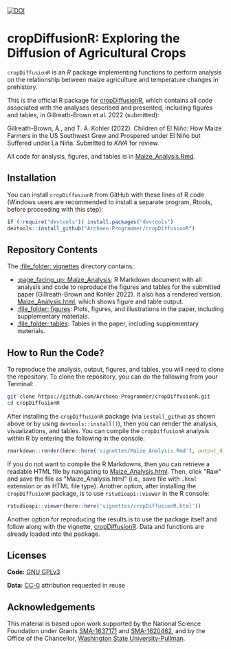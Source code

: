 [![DOI](https://zenodo.org/badge/533072698.svg)](https://zenodo.org/badge/latestdoi/533072698)

# cropDiffusionR: Exploring the Diffusion of Agricultural Crops

`cropDiffusionR` is an *R* package implementing functions to perform
analysis on the relationship between maize agriculture and temperature changes in prehistory.

This is the official R package for [cropDiffusionR](https://github.com/Archaeo-Programmer/cropDiffusionR), 
which contains all code associated with the analyses described and presented, including figures and tables, in Gillreath-Brown et al. 2022 (submitted): 

Gillreath-Brown, A., and T. A. Kohler (2022). Children of El Niño: How Maize Farmers in the US Southwest Grew and Prospered under El Niño but Suffered under La Niña. Submitted to *KIVA* for review.
    
All code for analysis, figures, and tables is in [Maize_Analysis.Rmd](vignettes/Maize_Analysis.Rmd).

## Installation

You can install `cropDiffusionR` from GitHub with these lines of R code (Windows users are recommended to install a separate program, Rtools, before proceeding with this step):

``` r
if (!require("devtools")) install.packages("devtools")
devtools::install_github("Archaeo-Programmer/cropDiffusionR")
```

## Repository Contents

The [:file\_folder: vignettes](vignettes) directory contains:

  - [:page\_facing\_up: Maize_Analysis](vignettes/Maize_Analysis.Rmd): R
    Markdown document with all analysis and code to reproduce the figures and tables for the submitted paper (Gillreath-Brown and Kohler 2022).
    It also has a rendered version, [Maize_Analysis.html](vignettes/Maize_Analysis.html), which shows figure and table output.
  - [:file\_folder: figures](vignettes/figures): Plots, figures, and illustrations in the paper, including supplementary materials.
  - [:file\_folder: tables](vignettes/tables): Tables in the paper, including supplementary materials.
  
  ## How to Run the Code?

To reproduce the analysis, output, figures, and tables, you will need to clone the repository. To clone the repository, you can do the following from your Terminal:

```bash
git clone https://github.com/Archaeo-Programmer/cropDiffusionR.git
cd cropDiffusionR
```

After installing the `cropDiffusionR` package (via `install_github` as shown above or by using `devtools::install()`), then you can render the analysis, visualizations, and tables.
You can compile the `cropDiffusionR` analysis within R by entering the following in the console:

``` r
rmarkdown::render(here::here('vignettes/Maize_Analysis.Rmd'), output_dir = here::here('vignettes'))
```

If you do not want to compile the R Markdowns, then you can retrieve a readable HTML file by navigating to [Maize_Analysis.html](vignettes/Maize_Analysis.html). Then, click "Raw" and save the file as "Maize_Analysis.html" (i.e., save file with `.html` extension or as HTML file type). Another option, after installing the `cropDiffusionR` package, is to use `rstudioapi::viewer` in the R console:

``` r
rstudioapi::viewer(here::here('vignettes/cropDiffusionR.html'))
```

Another option for reproducing the results is to use the package itself and follow along with the vignette, [ cropDiffusionR](vignettes/cropDiffusionR.Rmd). Data and functions are already loaded into the package. 

## Licenses

**Code:** [GNU GPLv3](LICENSE.md)

**Data:** [CC-0](http://creativecommons.org/publicdomain/zero/1.0/)
attribution requested in reuse

## Acknowledgements

This material is based upon work supported by the National Science Foundation under Grants [SMA-1637171](https://www.nsf.gov/awardsearch/showAward?AWD_ID=1637171) 
and [SMA-1620462](https://www.nsf.gov/awardsearch/showAward?AWD_ID=1620462), and by the Office of the Chancellor, [Washington State University-Pullman](https://wsu.edu/).
